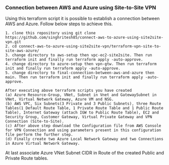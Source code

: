 ### Connection between AWS and Azure using Site-to-Site VPN
Using this terraform script it is possible to establish a connection between AWS and Azure. Follow below steps to achieve this. 
```
1. clone this repository using git clone https://github.com/singhritesh85/connect-aws-to-azure-using-site2site-vpn.git
2. cd connect-aws-to-azure-using-site2site-vpn/terraform-vpn-site-to-site-aws-azure/
3. change directory to aws-setup then vpc-ec2-site2site. Then run terraform init and finally run terraform apply -auto-approve.
4. change directory to azure-setup then vpn-gtw. Then run terraform init and finally run terraform apply -auto-approve.
5. change directory to final-connection-between-aws-and-azure then main. Then run terraform init and finally run terraform apply -auto-approve.
```
```
After executing above terraform scripts you have created
(a) Azure Resource-Group, VNet, Subnet in Vnet and GatewaySubnet in VNet, Virtual Network Gateway, Azure VM and NSG.
(b) AWS VPC, Six Subnets(3 Private and 3 Public Subnets), three Route Tables(1 Default Route Table, 1 Private Route Table and 1 Public Route Table), Internet Gateway (attach IGW to Public Route Table), EC2 and Security Group, Customer Gateway, Virtual Private Gateway and VPN Connection (Site-to-Site).
(c) After above step download the Configuration file from AWS Console for VPN Connection and using parameters present in this configuration file perform the further step.
(d) Finally create two Azure Local Network Gateway and two Connections in Azure Virtual Network Gateway.  
```
At last associate Azure VNet Subnet CIDR in Route of the created Public and Private Route tables.  
